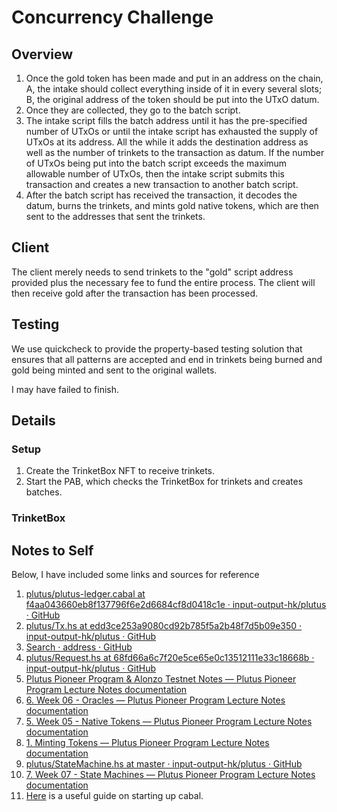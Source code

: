 # Concurrency Challenge

## Overview 

1. Once the gold token has been made and put in an address on the
   chain, A, the intake should collect everything inside of it in
   every several slots; B, the original address of the token should be
   put into the UTxO datum.
2. Once they are collected, they go to the batch script.
3. The intake script fills the batch address until it has the
   pre-specified number of UTxOs or until the intake script has
   exhausted the supply of UTxOs at its address. All the while it adds
   the destination address as well as the number of trinkets to the
   transaction as datum. If the number of UTxOs being put into the
   batch script exceeds the maximum allowable number of UTxOs, then
   the intake script submits this transaction and creates a new
   transaction to another batch script.
4. After the batch script has received the transaction, it decodes the
   datum, burns the trinkets, and mints gold native tokens, which are
   then sent to the addresses that sent the trinkets.
   
## Client

The client merely needs to send trinkets to the "gold" script address
provided plus the necessary fee to fund the entire process. The client
will then receive gold after the transaction has been processed.

## Testing

We use quickcheck to provide the property-based testing solution that
ensures that all patterns are accepted and end in trinkets being
burned and gold being minted and sent to the original wallets.

I may have failed to finish.

## Details

### Setup

1. Create the TrinketBox NFT to receive trinkets.
2. Start the PAB, which checks the TrinketBox for trinkets and creates batches.

### TrinketBox



## Notes to Self

Below, I have included some links and sources for reference

1. [plutus/plutus-ledger.cabal at
   f4aa043660eb8f137796f6e2d6684cf8d0418c1e · input-output-hk/plutus ·
   GitHub](https://github.com/input-output-hk/plutus/blob/f4aa043660eb8f137796f6e2d6684cf8d0418c1e/plutus-ledger/plutus-ledger.cabal)
2. [plutus/Tx.hs at edd3ce253a9080cd92b785f5a2b48f7d5b09e350 ·
   input-output-hk/plutus ·
   GitHub](https://github.com/input-output-hk/plutus/blob/edd3ce253a9080cd92b785f5a2b48f7d5b09e350/plutus-ledger-api/src/Plutus/V1/Ledger/Tx.hs)
3. [Search · address ·
   GitHub](https://github.com/input-output-hk/plutus/search?q=address)
4. [plutus/Request.hs at 68fd66a6c7f20e5ce65e0c13512111e33c18668b ·
   input-output-hk/plutus ·
   GitHub](https://github.com/input-output-hk/plutus/blob/68fd66a6c7f20e5ce65e0c13512111e33c18668b/plutus-contract/src/Plutus/Contract/Request.hs)
5. [Plutus Pioneer Program & Alonzo Testnet Notes — Plutus Pioneer
   Program Lecture Notes
   documentation](https://plutus-pioneer-program.readthedocs.io/en/latest/index.html)
6. [6. Week 06 - Oracles — Plutus Pioneer Program Lecture Notes
   documentation](https://plutus-pioneer-program.readthedocs.io/en/latest/pioneer/week6.html#oracle-pab)
7. [5. Week 05 - Native Tokens — Plutus Pioneer Program Lecture Notes
   documentation](https://plutus-pioneer-program.readthedocs.io/en/latest/pioneer/week5.html)
8. [1. Minting Tokens — Plutus Pioneer Program Lecture Notes
   documentation](https://plutus-pioneer-program.readthedocs.io/en/latest/alonzo/minting_tokens.html#mint-tokens)
9. [plutus/StateMachine.hs at master · input-output-hk/plutus ·
   GitHub](https://github.com/input-output-hk/plutus/blob/master/plutus-contract/src/Plutus/Contract/StateMachine.hs)
10. [7. Week 07 - State Machines — Plutus Pioneer Program Lecture
    Notes
    documentation](https://plutus-pioneer-program.readthedocs.io/en/latest/pioneer/week7.html)
11. [Here](https://www.haskell.org/cabal/) is a useful guide on
    starting up cabal.
